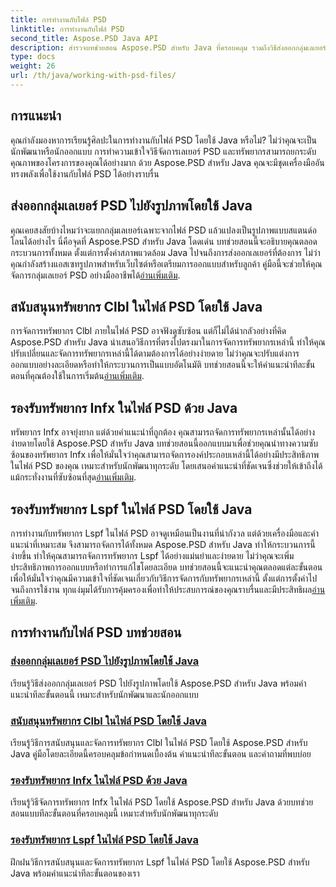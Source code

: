 ```yaml
---
title: การทำงานกับไฟล์ PSD
linktitle: การทำงานกับไฟล์ PSD
second_title: Aspose.PSD Java API
description: สำรวจบทช่วยสอน Aspose.PSD สำหรับ Java ที่ครอบคลุม รวมถึงวิธีส่งออกกลุ่มเลเยอร์ PSD ไปยังรูปภาพและจัดการทรัพยากร Clbl, Infx และ Lspf
type: docs
weight: 26
url: /th/java/working-with-psd-files/
---
```


## การแนะนำ

คุณกำลังมองหาการเรียนรู้ศิลปะในการทำงานกับไฟล์ PSD โดยใช้ Java หรือไม่? ไม่ว่าคุณจะเป็นนักพัฒนาหรือนักออกแบบ การทำความเข้าใจวิธีจัดการเลเยอร์ PSD และทรัพยากรสามารถยกระดับคุณภาพของโครงการของคุณได้อย่างมาก ด้วย Aspose.PSD สำหรับ Java คุณจะมีชุดเครื่องมืออันทรงพลังเพื่อใช้งานกับไฟล์ PSD ได้อย่างราบรื่น

## ส่งออกกลุ่มเลเยอร์ PSD ไปยังรูปภาพโดยใช้ Java

 คุณเคยสงสัยบ้างไหมว่าจะแยกกลุ่มเลเยอร์เฉพาะจากไฟล์ PSD แล้วแปลงเป็นรูปภาพแบบสแตนด์อโลนได้อย่างไร นี่คือจุดที่ Aspose.PSD สำหรับ Java โดดเด่น บทช่วยสอนนี้จะอธิบายคุณตลอดกระบวนการทั้งหมด ตั้งแต่การตั้งค่าสภาพแวดล้อม Java ไปจนถึงการส่งออกเลเยอร์ที่ต้องการ ไม่ว่าคุณกำลังสร้างแอสเซทรูปภาพสำหรับเว็บไซต์หรือเตรียมการออกแบบสำหรับลูกค้า คู่มือนี้จะช่วยให้คุณจัดการกลุ่มเลเยอร์ PSD อย่างมืออาชีพได้[อ่านเพิ่มเติม](./export-psd-layer-group-to-image/).

## สนับสนุนทรัพยากร Clbl ในไฟล์ PSD โดยใช้ Java

การจัดการทรัพยากร Clbl ภายในไฟล์ PSD อาจฟังดูซับซ้อน แต่ก็ไม่ได้น่ากลัวอย่างที่คิด Aspose.PSD สำหรับ Java นำเสนอวิธีการที่ตรงไปตรงมาในการจัดการทรัพยากรเหล่านี้ ทำให้คุณปรับเปลี่ยนและจัดการทรัพยากรเหล่านี้ได้ตามต้องการได้อย่างง่ายดาย ไม่ว่าคุณจะปรับแต่งการออกแบบอย่างละเอียดหรือทำให้กระบวนการเป็นแบบอัตโนมัติ บทช่วยสอนนี้จะให้คำแนะนำทีละขั้นตอนที่คุณต้องใช้ในการเริ่มต้น[อ่านเพิ่มเติม](./support-clbl-resource-psd-files/).

## รองรับทรัพยากร Infx ในไฟล์ PSD ด้วย Java

 ทรัพยากร Infx อาจยุ่งยาก แต่ด้วยคำแนะนำที่ถูกต้อง คุณสามารถจัดการทรัพยากรเหล่านั้นได้อย่างง่ายดายโดยใช้ Aspose.PSD สำหรับ Java บทช่วยสอนนี้ออกแบบมาเพื่อช่วยคุณนำทางความซับซ้อนของทรัพยากร Infx เพื่อให้มั่นใจว่าคุณสามารถจัดการองค์ประกอบเหล่านี้ได้อย่างมีประสิทธิภาพในไฟล์ PSD ของคุณ เหมาะสำหรับนักพัฒนาทุกระดับ โดยเสนอคำแนะนำที่ชัดเจนซึ่งช่วยให้เข้าถึงได้แม้กระทั่งงานที่ซับซ้อนที่สุด[อ่านเพิ่มเติม](./support-infx-resource-psd-files/).

## รองรับทรัพยากร Lspf ในไฟล์ PSD โดยใช้ Java

การทำงานกับทรัพยากร Lspf ในไฟล์ PSD อาจดูเหมือนเป็นงานที่น่ากังวล แต่ด้วยเครื่องมือและคำแนะนำที่เหมาะสม จึงสามารถจัดการได้ทั้งหมด Aspose.PSD สำหรับ Java ทำให้กระบวนการนี้ง่ายขึ้น ทำให้คุณสามารถจัดการทรัพยากร Lspf ได้อย่างแม่นยำและง่ายดาย ไม่ว่าคุณจะเพิ่มประสิทธิภาพการออกแบบหรือทำการแก้ไขโดยละเอียด บทช่วยสอนนี้จะแนะนำคุณตลอดแต่ละขั้นตอน เพื่อให้มั่นใจว่าคุณมีความเข้าใจที่ชัดเจนเกี่ยวกับวิธีการจัดการกับทรัพยากรเหล่านี้ ตั้งแต่การตั้งค่าไปจนถึงการใช้งาน ทุกแง่มุมได้รับการคุ้มครองเพื่อทำให้ประสบการณ์ของคุณราบรื่นและมีประสิทธิผล[อ่านเพิ่มเติม](./support-lspf-resource-psd-files/).

## การทำงานกับไฟล์ PSD บทช่วยสอน
### [ส่งออกกลุ่มเลเยอร์ PSD ไปยังรูปภาพโดยใช้ Java](./export-psd-layer-group-to-image/)
เรียนรู้วิธีส่งออกกลุ่มเลเยอร์ PSD ไปยังรูปภาพโดยใช้ Aspose.PSD สำหรับ Java พร้อมคำแนะนำทีละขั้นตอนนี้ เหมาะสำหรับนักพัฒนาและนักออกแบบ
### [สนับสนุนทรัพยากร Clbl ในไฟล์ PSD โดยใช้ Java](./support-clbl-resource-psd-files/)
เรียนรู้วิธีการสนับสนุนและจัดการทรัพยากร Clbl ในไฟล์ PSD โดยใช้ Aspose.PSD สำหรับ Java คู่มือโดยละเอียดนี้ครอบคลุมข้อกำหนดเบื้องต้น คำแนะนำทีละขั้นตอน และคำถามที่พบบ่อย
### [รองรับทรัพยากร Infx ในไฟล์ PSD ด้วย Java](./support-infx-resource-psd-files/)
เรียนรู้วิธีจัดการทรัพยากร Infx ในไฟล์ PSD โดยใช้ Aspose.PSD สำหรับ Java ด้วยบทช่วยสอนแบบทีละขั้นตอนที่ครอบคลุมนี้ เหมาะสำหรับนักพัฒนาทุกระดับ
### [รองรับทรัพยากร Lspf ในไฟล์ PSD โดยใช้ Java](./support-lspf-resource-psd-files/)
ฝึกฝนวิธีการสนับสนุนและจัดการทรัพยากร Lspf ในไฟล์ PSD โดยใช้ Aspose.PSD สำหรับ Java พร้อมคำแนะนำทีละขั้นตอนของเรา